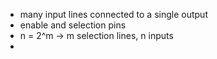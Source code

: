 - many input lines connected to a single output
- enable and selection pins
- n = 2^m -> m selection lines, n inputs
- 



